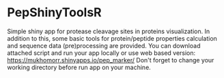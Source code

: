 # PepShinyToolsR
Simple shiny app for protease cleavage sites in proteins visualization. In addition to this, some basic tools for protein/peptide properties calculation and sequence data (pre)processing are provided. 
You can download attached script and run your app locally or use web based version:  https://mukhomorr.shinyapps.io/pep_marker/
Don't forget to change your working directory before run app on your machine. 
